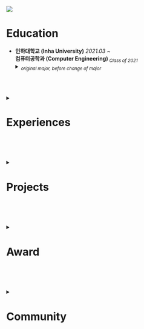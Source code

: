 <!-- <a href="연결 링크"><img src="https://img.shields.io/badge/브랜드 이름-색상 코드?style=flat-square&logo=브랜드이름&logoColor=white"/></a> -->
<!-- https://simpleicons.org/ -->

<!--
<a href="https://labs.openai.com/s/9YrLTClNHE3tzsuqHPAr8TU3">
  <img src="/profile_img.png" align="right" width="50%"
     alt="a photo of a yellow cat from behind in front of computer, coding">
</a>
-->

<!-- 
<a href="mailto:kimeunhang@inha.edu" target="3776AB"><img src="https://img.shields.io/badge/Gmail-EA4335?style=flat-square&logo=Gmail&logoColor=white"/></a>
-->
<a href="https://kr.linkedin.com/in/%EC%9D%80%ED%96%89-%EA%B9%80-442362214?trk=public_profile_browsemap" target="3776AB"><img src="https://img.shields.io/badge/LinkedIn-0A66C2?style=flat-square&logo=LinkedIn&logoColor=white"/></a>
<!--
<a href="https://kimbank.github.io"><img src="https://img.shields.io/badge/GitHub Pages-222222?style=flat-square&logo=GitHub Pages&logoColor=white"/></a>
-->
<!--
<a href="https://kimbank.tistory.com/"><img src="https://img.shields.io/badge/Tistory-000000?style=flat-square&logo=Tistory&logoColor=white"/></a>
-->

<!--
<h1 class="--INTRODUCE--">
  Intro
</h1>

<strong>Name : 김은행 (Kim Eunhang)</strong>

<strong>Birth : 2001.</strong>


<br><br>
-->


<h1 class="--EDUCATION--">
  Education
</h1>
<ul>
  <li>
    <strong>인하대학교 (Inha University)</strong>
    <i>2021.03 ~ </i><br>
    <strong>컴퓨터공학과 (Computer Engineering) </strong><i><sub>Class of 2021</sub></i><br>
    <details>
      <summary><i><sub>original major, before change of major</sub></i></summary>
      <sub><i>2021.03 ~ 2022.03</i><br>
      경제학과 (Economics)<br></sub>
    </details>
  </li>
</ul>


<br><br>
<!-- ⬤◯ -->
<!--
<h1 class="--SKILLS--">
  Skills
</h1>
<table>
  <tr>
    <td>
      <ul>
        <h2>AI</h2>
        <li>
          <h4>Python</h4>
          ⬤◯◯◯◯ [1/5]<br><br>
        </li>
        <li>
          <h4>Tensorflow</h4>
          ⬤◯◯◯◯ [1/5]<br><br>
        </li>
        <img src="/bumper.png" width="100%"/>
      </ul>
    </td>
    <td>
      <ul>
        <h2>BE</h2>
        <li>
          <h4>MySQL</h4>
          ⬤◯◯◯◯ [1/5]<br><br>
        </li>
        <li>
          <h4>Spring (Java)</h4>
          ⬤◯◯◯◯ [1/5]<br><br>
        </li>
        <img src="/bumper.png" width="100%"/>
      </ul>
    </td>
    <td>
      <ul>
        <h2>Collab</h2>
        <li>
          <h4>Git</h4>
          ⬤⬤⬤⬤◯ [4/5]<br><br>
        </li>
        <dd>
          <h4>&nbsp</h4>
          &nbsp<br><br>
        </dd>
        <img src="/bumper.png" width="100%"/>
      </ul>
    </td>
  </tr>
</table>


<br><br> -->


<details class="--EXPERIENCES--">
  <summary><h1>Experiences</h1></summary>
  <ul>
    <li>
      <h3>인하대학교 분산 네트워크 시스템 연구실 (Inha University - Distributed Network System Lab.)</h3>
      <i>2024.04 ~ </i><br>
      <strong>학부연구생 인턴쉽 (Undergraduate Student Researcher · Internship)</strong><br>
      <a href="https://dnslab-inha.github.io/">dnslab-inha.github.io ⇗</a><br><br>
      <code>Intern</code>, <code>Computer Network</code><br>
    </li>
<!--     <li>
      <h3>인하대학교 감성인공지능 연구실 (Inha University - Affective AI Lab.)</h3>
      <i>2022.06 ~ 2023.02</i><br>
      <strong>학부연구생 인턴쉽 (Undergraduate Student Researcher · Internship)</strong><br>
      <a href="https://affctiv.ai/">affctiv.ai ⇗</a><br><br>
      <code>Intern</code>, <code>Artificial Intelligence</code><br>
    </li> -->
  </ul>
</details>


<br><br>


<details class="--PROJECTS--">
  <summary><h1>Projects</h1></summary>
  <ul>
    <li>
      <h3>당신의 연애정보회사, 온리유</h3>
      <i>2023.04 ~ 2024.03</i><br>
      <strong>개발총괄</strong><br>
      <br>
      44개 조건과 편지를 수집하여, 수집된 모든 정보들을 바탕으로 모든 남·여 유저들에 대한 적합도를 계산하여 적합한 쌍에 대해 매칭을 공개하는 서비스 개발
      FE, BE, DB에 대한 개발을 총괄하여 운영 가능한 서비스를 구현, MVP 이후에는 기존 FastAPI를 NestJS로 MySQL을 MongoDB로 리뉴얼 및 이관 진행
      가입자 1,300명, 제안한 매칭 17,000쌍, 성사된 매칭 1,000쌍 (2024.06 기준)<br>
      <br>
      서비스 페이지: <a href="https://onlyou.co.kr/">onlyou.co.kr ⇗</a><br>
      창업보육 선정: <a href="https://www.startupstation.co.kr/company/%EC%9E%84%ED%8C%A9%ED%8A%B8%20%ED%81%AC%EB%9E%98%ED%94%84%ED%8A%B8">KUBS Startup Station 츄츄 16기 임팩트크래프트 ⇗</a><br>
      <br>
      FE. <code>Next.js</code><br>
      BE. <code>FastAPI</code>, <code>NestJS</code><br>
      DB. <code>MySQL</code>, <code>MongoDB</code><br>
      ETC. <code>Jenkins</code>, <code>Nginx</code><br>
    </li>
  </ul>
</details>


<br><br>


<details class="--AWARD--">
  <summary><h1>Award</h1></summary>
  <ul>
    <li>
      <h3>2023 Startup Express Winter Season 창업경진대회 - <a href="">장려상</a></h3>
      <details open="true">
        <summary>발행: 고려대학교 경영대학 · 2023년 12월</summary>
        <br><strong>당신의 연애정보회사, 온리유</strong><br>
        <br>
        44개 조건과 편지를 수집하여, 수집된 모든 정보들을 바탕으로 모든 남·여 유저들에 대한 적합도를 계산하여 적합한 쌍에 대해 매칭을 공개하는 서비스 개발 <br>
        가입자 1,300명, 제안한 매칭 17,000쌍, 성사된 매칭 1,000쌍 (2024.06 기준)
        <a href="https://www.startupstation.co.kr/company/%EC%9E%84%ED%8C%A9%ED%8A%B8%20%ED%81%AC%EB%9E%98%ED%94%84%ED%8A%B8">KUBS Startup Station 츄츄 16기 임팩트크래프트 ⇗</a><br>
        <a href=""></a><br><br>
        <strong><i>
          제 2023-창업 24호<br>
          스타트업 연구원장
        </i></strong>
      </details>
      <code>Next.js</code>, <code>FastAPI</code><br>
    </li><br>
    <li>
      <h3>2022 인하 발명아이디어 경진대회 — <a href="https://drive.google.com/file/d/14PXVgyY50LKVqji6asRa6XkOS3dJu2Mi/view?usp=sharing">대상</a></h3>
      <details open="true">
        <summary>발행: 인하대학교 공과대학 · 2022년 9월</summary>
        <br><strong>장마철 침수차량 방지 및 차량 침수사고 대비 기술 시뮬레이션</strong><br>
        위 기술을 모바일 및 데스크탑 환경의 웹에서 체험해 볼 수 있도록 시뮬레이션 웹페이지 개발<br>
        <a href="https://kimbank.github.io/2022-Eureka">kimbank.github.io/2022-Eureka ⇗</a><br>
        <a href="https://www.inha.ac.kr/kr/952/subview.do?&enc=Zm5jdDF8QEB8JTJGYmJzJTJGa3IlMkYxMSUyRjMyMzI2JTJGYXJ0Y2xWaWV3LmRvJTNG">Award Ceremony ⇗</a><br><br>
        <strong><i>
          인하제 2022-0456호<br>
          인하대학교 총장 조명우
        </i></strong>
      </details>
      <code>Three.js</code>, <code>Static Web</code><br>
    </li><br>
    <li>
      <h3>2021 INHA Creative Changer 프로젝트 — <a href="#">대상</a></h3>
      <details open="true">
        <summary>발행: 인하대학교 교수학습개발센터 · 2022년 1월</summary>
        <br><strong>치안과 환경 문제 해소를 위한 스마트 가로등</strong><br>
        아두이노 프로그래밍을 통해 디스플레이가 부착된 가로등 프로토타이핑<br><br>
        <strong><i>
          인하제 2021-0568호<br>
          인하대학교 총장 조명우
        </i></strong>
      </details>
      <code>Imbedded</code>, <code>Prototyping</code><br>
    </li>
  </ul>
</details>


<br><br>


<details class="--COMMUNITY--">
  <summary><h1>Community</h1></summary>
  <ul>
    <li>
      <h3>Google Developer Student Clubs — Lead</h3>
      <details open="true">
        <summary><i>2022-2023</i></summary>
        <br>GDSC Inha University Lead.<br>
        GDSC Inha University Core. (2021-2022)<br>
        GDSC Inha University Member. (2021)<br><br>
        <a href="https://gdscinha.github.io/"><img src="https://img.shields.io/badge/Site-4285F4?style=flat-square&logo=Google-Home&logoColor=white"/></a>
        <a href="https://github.com/GDSCINHA"><img src="https://img.shields.io/badge/Github-181717?style=flat-square&logo=Github&logoColor=white"/></a>
        <a href="https://www.instagram.com/gdsc.inha/"><img src="https://img.shields.io/badge/Instagram-E4405F?style=flat-square&logo=Instagram&logoColor=white"/></a>
      </details>
    </li>
  </ul>
</details>


<br><br>


<!--


<details class="--CERTIFICATE--">
  <summary><h1>Certificate</h1></summary>
  None
</details>

<br><br>


<a href="https://codeforces.com/profile/banlxx">
  <img src="https://raw.githubusercontent.com/kimbank/cf-stats/main/output/light_card.svg#gh-dark-mode-only" align="right" width="48%" />
</a><br>
<a href="https://leetcode.com/kimeunhang/">
  <img src="https://leetcard.jacoblin.cool/kimeunhang?ext=heatmap" align="left" width="48%" />
</a>

.

<pre align="center">


██╗  ██╗ ██╗ ███╗   ███╗     ██████╗   █████╗  ███╗   ██╗ ██╗  ██╗
██║ ██╔╝ ██║ ████╗ ████║     ██╔══██╗ ██╔══██╗ ████╗  ██║ ██║ ██╔╝
█████╔╝  ██║ ██╔████╔██║     ██████╔╝ ███████║ ██╔██╗ ██║ █████╔╝ 
██╔═██╗  ██║ ██║╚██╔╝██║     ██╔══██╗ ██╔══██║ ██║╚██╗██║ ██╔═██╗ 
██║  ██╗ ██║ ██║ ╚═╝ ██║     ██████╔╝ ██║  ██║ ██║ ╚████║ ██║  ██╗
╚═╝  ╚═╝ ╚═╝ ╚═╝     ╚═╝     ╚═════╝  ╚═╝  ╚═╝ ╚═╝  ╚═══╝ ╚═╝  ╚═╝
</pre>

-->

